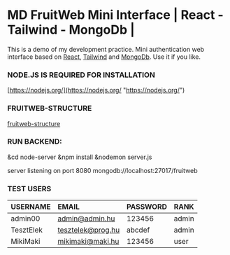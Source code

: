 # MD FruitWeb Mini Interface | React - Tailwind - MongoDb |

This is a demo of my development practice. Mini authentication web interface based on [React](https://legacy.reactjs.org/), [Tailwind](https://tailwindcss.com/) and [MongoDb](https://www.mongodb.com/). Use it if you like.

### NODE.JS IS REQUIRED FOR INSTALLATION

[https://nodejs.org/](https://nodejs.org/ "https://nodejs.org/")

### FRUITWEB-STRUCTURE

[fruitweb-structure](https://github.com/MikiDani/fruitweb/blob/master/pdf/fruitweb.pdf)

### RUN BACKEND:

&cd node-server
&npm install
&nodemon server.js

server listening on port 8080
mongodb://localhost:27017/fruitweb

### TEST USERS

| USERNAME      | EMAIL             | PASSWORD      | RANK    |
| :-------------| :-----------------| :-------------| :-------|
| admin00       | admin@admin.hu    | 123456        | admin   |
| TesztElek     | tesztelek@prog.hu | abcdef        | admin   |
| MikiMaki      | mikimaki@maki.hu  | 123456        | user    |

